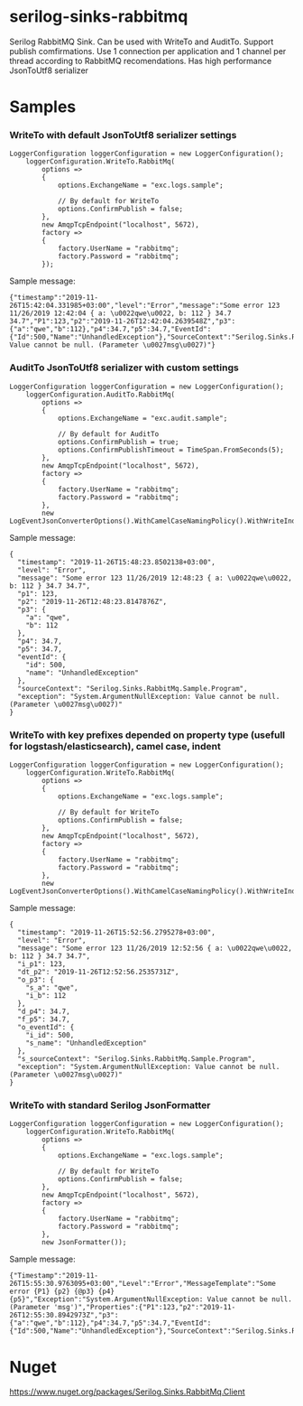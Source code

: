# serilog-sinks-rabbitmq
Serilog RabbitMQ Sink. Can be used with WriteTo and AuditTo. Support publish comfirmations. Use 1 connection per application and 1 channel per thread according to RabbitMQ recomendations. Has high performance JsonToUtf8 serializer
# Samples

### WriteTo with default JsonToUtf8 serializer settings
```
LoggerConfiguration loggerConfiguration = new LoggerConfiguration();
    loggerConfiguration.WriteTo.RabbitMq(
        options =>
        {
            options.ExchangeName = "exc.logs.sample";
	    
            // By default for WriteTo
            options.ConfirmPublish = false;
        },
        new AmqpTcpEndpoint("localhost", 5672),
        factory =>
        {
            factory.UserName = "rabbitmq";
            factory.Password = "rabbitmq";
        });
```
Sample message:
```
{"timestamp":"2019-11-26T15:42:04.331985+03:00","level":"Error","message":"Some error 123 11/26/2019 12:42:04 { a: \u0022qwe\u0022, b: 112 } 34.7 34.7","P1":123,"p2":"2019-11-26T12:42:04.2639548Z","p3":{"a":"qwe","b":112},"p4":34.7,"p5":34.7,"EventId":{"Id":500,"Name":"UnhandledException"},"SourceContext":"Serilog.Sinks.RabbitMq.Sample.Program","exception":"System.ArgumentNullException: Value cannot be null. (Parameter \u0027msg\u0027)"}
```
### AuditTo JsonToUtf8 serializer with custom settings
```
LoggerConfiguration loggerConfiguration = new LoggerConfiguration();
    loggerConfiguration.AuditTo.RabbitMq(
        options =>
        {
            options.ExchangeName = "exc.audit.sample";

            // By default for AuditTo
            options.ConfirmPublish = true;                    
            options.ConfirmPublishTimeout = TimeSpan.FromSeconds(5);
        },
        new AmqpTcpEndpoint("localhost", 5672),
        factory =>
        {
            factory.UserName = "rabbitmq";
            factory.Password = "rabbitmq";
        },
        new LogEventJsonConverterOptions().WithCamelCaseNamingPolicy().WithWriteIndented());
```
Sample message:
```
{
  "timestamp": "2019-11-26T15:48:23.8502138+03:00",
  "level": "Error",
  "message": "Some error 123 11/26/2019 12:48:23 { a: \u0022qwe\u0022, b: 112 } 34.7 34.7",
  "p1": 123,
  "p2": "2019-11-26T12:48:23.8147876Z",
  "p3": {
    "a": "qwe",
    "b": 112
  },
  "p4": 34.7,
  "p5": 34.7,
  "eventId": {
    "id": 500,
    "name": "UnhandledException"
  },
  "sourceContext": "Serilog.Sinks.RabbitMq.Sample.Program",
  "exception": "System.ArgumentNullException: Value cannot be null. (Parameter \u0027msg\u0027)"
}
```
### WriteTo with key prefixes depended on property type (usefull for logstash/elasticsearch), camel case, indent
```
LoggerConfiguration loggerConfiguration = new LoggerConfiguration();
    loggerConfiguration.WriteTo.RabbitMq(
        options =>
        {
            options.ExchangeName = "exc.logs.sample";
	    
            // By default for WriteTo
            options.ConfirmPublish = false;
        },
        new AmqpTcpEndpoint("localhost", 5672),
        factory =>
        {
            factory.UserName = "rabbitmq";
            factory.Password = "rabbitmq";
        },
        new LogEventJsonConverterOptions().WithCamelCaseNamingPolicy().WithWriteIndented().WithDefaultKeyPrefixes());
```
Sample message:
```
{
  "timestamp": "2019-11-26T15:52:56.2795278+03:00",
  "level": "Error",
  "message": "Some error 123 11/26/2019 12:52:56 { a: \u0022qwe\u0022, b: 112 } 34.7 34.7",
  "i_p1": 123,
  "dt_p2": "2019-11-26T12:52:56.2535731Z",
  "o_p3": {
    "s_a": "qwe",
    "i_b": 112
  },
  "d_p4": 34.7,
  "f_p5": 34.7,
  "o_eventId": {
    "i_id": 500,
    "s_name": "UnhandledException"
  },
  "s_sourceContext": "Serilog.Sinks.RabbitMq.Sample.Program",
  "exception": "System.ArgumentNullException: Value cannot be null. (Parameter \u0027msg\u0027)"
}
```
### WriteTo with standard Serilog JsonFormatter
```
LoggerConfiguration loggerConfiguration = new LoggerConfiguration();
    loggerConfiguration.WriteTo.RabbitMq(
        options =>
        {
            options.ExchangeName = "exc.logs.sample";
	    
            // By default for WriteTo
            options.ConfirmPublish = false;
        },
        new AmqpTcpEndpoint("localhost", 5672),
        factory =>
        {
            factory.UserName = "rabbitmq";
            factory.Password = "rabbitmq";
        }, 
		new JsonFormatter());
```
Sample message:
```
{"Timestamp":"2019-11-26T15:55:30.9763095+03:00","Level":"Error","MessageTemplate":"Some error {P1} {p2} {@p3} {p4} {p5}","Exception":"System.ArgumentNullException: Value cannot be null. (Parameter 'msg')","Properties":{"P1":123,"p2":"2019-11-26T12:55:30.8942973Z","p3":{"a":"qwe","b":112},"p4":34.7,"p5":34.7,"EventId":{"Id":500,"Name":"UnhandledException"},"SourceContext":"Serilog.Sinks.RabbitMq.Sample.Program"}}
```
# Nuget
https://www.nuget.org/packages/Serilog.Sinks.RabbitMq.Client
